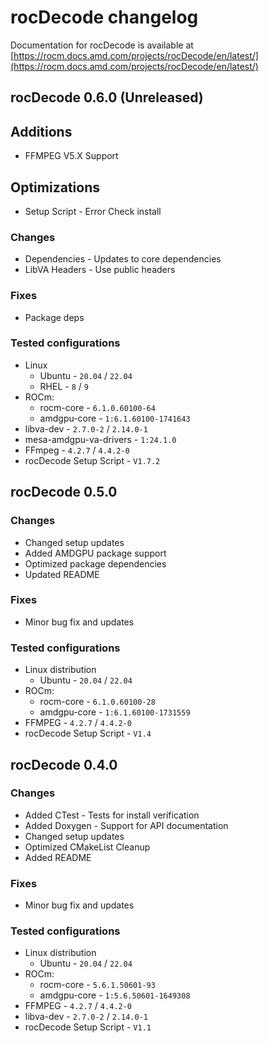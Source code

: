 # rocDecode changelog

Documentation for rocDecode is available at
[https://rocm.docs.amd.com/projects/rocDecode/en/latest/](https://rocm.docs.amd.com/projects/rocDecode/en/latest/)

## rocDecode 0.6.0 (Unreleased)

## Additions

* FFMPEG V5.X Support

## Optimizations

* Setup Script - Error Check install

### Changes

* Dependencies - Updates to core dependencies
* LibVA Headers - Use public headers

### Fixes

* Package deps

### Tested configurations

* Linux
  * Ubuntu - `20.04` / `22.04`
  * RHEL - `8` / `9`
* ROCm:
  * rocm-core - `6.1.0.60100-64`
  * amdgpu-core - `1:6.1.60100-1741643`
* libva-dev - `2.7.0-2` / `2.14.0-1`
* mesa-amdgpu-va-drivers - `1:24.1.0`
* FFmpeg - `4.2.7` / `4.4.2-0`
* rocDecode Setup Script - `V1.7.2`

## rocDecode 0.5.0

### Changes

* Changed setup updates
* Added AMDGPU package support
* Optimized package dependencies
* Updated README

### Fixes

* Minor bug fix and updates

### Tested configurations

* Linux distribution
  * Ubuntu - `20.04` / `22.04`
* ROCm:
  * rocm-core - `6.1.0.60100-28`
  * amdgpu-core - `1:6.1.60100-1731559`
* FFMPEG - `4.2.7` / `4.4.2-0`
* rocDecode Setup Script - `V1.4`

## rocDecode 0.4.0

### Changes

* Added CTest - Tests for install verification
* Added Doxygen - Support for API documentation
* Changed setup updates
* Optimized CMakeList Cleanup
* Added README

### Fixes

* Minor bug fix and updates

### Tested configurations

* Linux distribution
  * Ubuntu - `20.04` / `22.04`
* ROCm:
  * rocm-core - `5.6.1.50601-93`
  * amdgpu-core - `1:5.6.50601-1649308`
* FFMPEG - `4.2.7` / `4.4.2-0`
* libva-dev - `2.7.0-2` / `2.14.0-1`
* rocDecode Setup Script - `V1.1`
